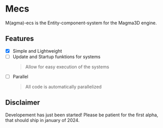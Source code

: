 # Mecs
M(agma)-ecs is the Entity-component-system for the Magma3D engine.
## Features
- [x] Simple and Lightweight
- [ ] Update and Startup funktions for systems
	> Allow for easy execution of the systems
- [ ] Parallel
	> All code is automatically parallelized

## Disclaimer

Developement has just been started! Please be patient for the first alpha, that should ship in january of 2024.
